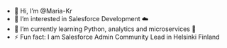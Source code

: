 - 👋 Hi, I’m @Maria-Kr
- 👀 I’m interested in Salesforce Development ☁️ 
- 🌱 I’m currently learning Python, analytics and microservices 📃
- ⚡ Fun fact: I am Salesforce Admin Community Lead in Helsinki Finland 

<!---
Maria-Kr/Maria-Kr is a ✨ special ✨ repository because its `README.md` (this file) appears on your GitHub profile.
You can click the Preview link to take a look at your changes.
--->
